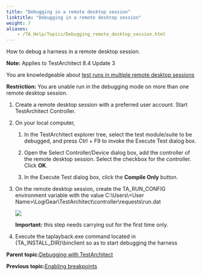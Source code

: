 ```yaml
--- 
title: "Debugging in a remote desktop session"
linktitle: "Debugging in a remote desktop session"
weight: 7
aliases: 
    - /TA_Help/Topics/Debugging_remote_desktop_session.html
---
```


How to debug a harness in a remote desktop session.

**Note:** Applies to TestArchitect 8.4 Update 3

You are knowledgeable about [test runs in multiple remote desktop sessions](/TA_Help/Topics/Test_exec_multiple_remote_desktop_sessions.html)

**Restriction:** You are unable run in the debugging mode on more than one remote desktop session.

1.  Create a remote desktop session with a preferred user account. Start TestArchitect Controller.

2.  On your local computer,

    1.  In the TestArchitect explorer tree, select the test module/suite to be debugged, and press Ctrl + F9 to invoke the Execute Test dialog box.

    2.  Open the Select Controller/Device dialog box, add the controller of the remote desktop session. Select the checkbox for the controller. Click **OK**.

    3.  In the Execute Test dialog box, click the **Compile Only** button.

3.  On the remote desktop session, create the TA\_RUN\_CONFIG environment variable with the value C:\\Users\\<User Name\>\\LogiGear\\TestArchitect\\controller\\requests\\run.dat

    ![](/images//Images/TA_RUN_CONFIG_env_variable.png)

    **Important:** this step needs carrying out for the first time only.

4.  Execute the taplayback.exe command located in \{TA\_INSTALL\_DIR\}\\binclient so as to start debugging the harness


**Parent topic:**[Debugging with TestArchitect](/TA_Help/Topics/Debugging.html)

**Previous topic:**[Enabling breakpoints](/TA_Help/Topics/Debugging_enabling_breakpoints.html)

